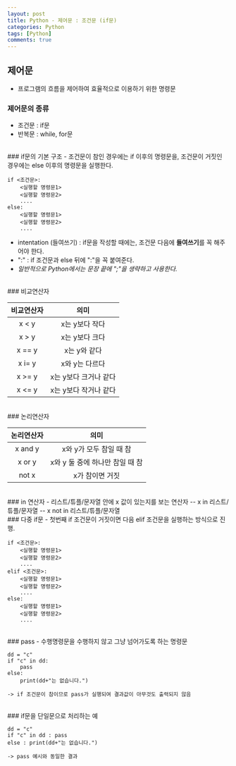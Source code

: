 ```yaml
---
layout: post
title: Python - 제어문 : 조건문 (if문)
categories: Python
tags: [Python]
comments: true
---
```


## 제어문
-  프로그램의 흐름을 제어하여 효율적으로 이용하기 위한 명령문

### 제어문의 종류 
-  조건문 : if문
-  반복문 : while, for문

<br>
### if문의 기본 구조 
-  조건문이 참인 경우에는 if 이후의 명령문을, 조건문이 거짓인 경우에는 else 이후의 명령문을 실행한다.

```
if <조건문>:
	<실행할 명령문1>
	<실행할 명령문2>
	....
else:
	<실행할 명령문1>
	<실행할 명령문2>
	....
```

-  intentation (들여쓰기) : if문을 작성할 때에는, 조건문 다음에 **들여쓰기**를 꼭 해주어야 한다.
-  ":" : if 조건문과 else 뒤에 ":"을 꼭 붙여준다. 
-  *일반적으로 Python에서는 문장 끝에 ";"을 생략하고 사용한다.* 

<br>
### 비교연산자

| 비교연산자 | 의미 |
|:--------:|:--------:|
| x < y  |  x는 y보다 작다      |
| x > y  |  x는 y보다 크다      |
| x == y  | x는 y와 같다       |
| x i= y    |   x와 y는 다르다    |
|  x >= y   |  x는 y보다 크거나 같다     |
|  x <= y  |  x는 y보다 작거나 같다   |

<br>
### 논리연산자

| 논리연산자 | 의미 |
|:--------:|:--------:|
| x and y  |  x와 y가 모두 참일 때 참     |
| x or y  |  x와 y 둘 중에 하나만 참일 때 참       |
| not x | x가 참이면 거짓     |

<br>
### in 연산자
-  리스트/튜플/문자열 안에 x 값이 있는지를 보는 연산자
--  x in 리스트/튜플/문자열
--  x not in 리스트/튜플/문자열

<br>
### 다중 if문
-  첫번째 if 조건문이 거짓이면 다음 elif 조건문을 실행하는 방식으로 진행. 

```
if <조건문>:
	<실행할 명령문1>
	<실행할 명령문2>
	....
elif <조건문>:
	<실행할 명령문1>
	<실행할 명령문2>
	....
else:
	<실행할 명령문1>
	<실행할 명령문2>
	....
```

<br>
### pass
-  수행명령문을 수행하지 않고 그냥 넘어가도록 하는 명령문

```
dd = "c"
if "c" in dd:
	pass
else:
	print(dd+"는 없습니다.")

-> if 조건문이 참이므로 pass가 실행되여 결과값이 아무것도 출력되지 않음 
```

<br>
### if문을 단일문으로 처리하는 예

```
dd = "c"
if "c" in dd : pass
else : print(dd+"는 없습니다.")

-> pass 예시와 동일한 결과
```





























